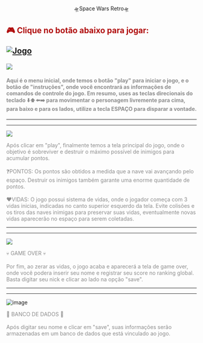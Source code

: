 <p font-size: 18px; style="text-align: center;">🛸Space Wars Retro🛸</p>

<h2> <p style="color:rgba(174, 6, 6, 0.974);"> 🎮 Clique no botão abaixo para jogar: </p>
  
[![Jogo](https://img.shields.io/website?label=Space-Wars&style=for-the-badge&url=https://spacewarsed.netlify.app/)](https://spacewarsed.netlify.app/)

<img src ="https://github.com/EduardoFigueiredoo/Space-Wars-Game/assets/159921339/6acd380c-6ab1-4e58-b2b8-d0c4e43b1f45">

#### <p style="color: rgb(141, 141, 141);">Aqui é o menu inicial, onde temos o botão "play" para iniciar o jogo, e o botão de "instruções", onde você encontrará as informações de comandos de controle do jogo. Em resumo, uses as teclas direcionais do teclado ⬇️⬆️⬅️➡️ para movimentar o personagem livremente para cima, para baixo e para os lados, utilize a tecla ESPAÇO para disparar a vontade. </p>
 ---
 ---
<img src="https://github.com/EduardoFigueiredoo/Space-Wars-Game/assets/159921339/a3123eb1-b815-423a-a4c5-350b0acbf659">

<p style="color: rgb(141, 141, 141);">Após clicar em "play", finalmente temos a tela principal do jogo, onde o objetivo é sobreviver e destruir o máximo possível de inimigos para acumular pontos. <br> <br>❓PONTOS: Os pontos são obtidos a medida que a nave vai avançando pelo espaço. Destruir os inimigos também garante uma enorme quantidade de pontos. <br> <br>❤️VIDAS: O jogo possui sistema de vidas, onde o jogador começa com 3 vidas inicias, indicadas no canto superior esquerdo da tela. Evite colisões e os tiros das naves inimigas para preservar suas vidas, eventualmente novas vidas aparecerão no espaço para serem coletadas. </p>

 ---
 ---
 <img src="https://github.com/EduardoFigueiredoo/Space-Wars-Game/assets/159921339/2d277b33-8f50-4b83-9ff6-f3cb7d18effc">
 
 <p style="color: rgb(141, 141, 141);">💀 GAME OVER 💀 <br> <br> Por fim, ao zerar as vidas, o jogo acaba e aparecerá a tela de game over, onde você podera inserir seu nome e registrar seu score no ranking global. Basta digitar seu nick e clicar ao lado na opção "save".

 ---
 ---
 ![image](https://github.com/EduardoFigueiredoo/Space-Wars-Game/assets/159921339/1f62571d-2c76-44b2-b2e7-3a4de8f8467c)
 
<p style="color: rgb(141, 141, 141);">🎲 BANCO DE DADOS 🎲 <br> <br> Após digitar seu nome e clicar em "save", suas informações serão armazenadas em um banco de dados que está vinculado ao jogo. 

 

